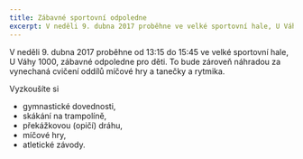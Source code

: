 ```yaml
---
title: Zábavné sportovní odpoledne
excerpt: V neděli 9. dubna 2017 proběhne ve velké sportovní hale, U Váhy 1000, zábavné odpoledne pro děti.
---
```


V neděli 9. dubna 2017 proběhne od 13:15 do 15:45 ve velké sportovní hale, U Váhy 1000, zábavné odpoledne pro děti. To bude zároveň náhradou za vynechaná cvičení oddílů míčové hry a tanečky a rytmika.

Vyzkoušíte si

* gymnastické dovednosti,
* skákání na trampolíně,
* překážkovou (opičí) dráhu,
* míčové hry,
* atletické závody.


